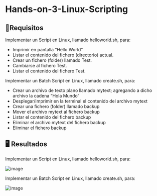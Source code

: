 # Hands-on-3-Linux-Scripting


## 📄Requisitos
Implementar un Script en Linux, llamado helloworld.sh, para:

- Imprimir en pantalla “Hello World”
- Listar el contenido del fichero (directorio) actual.
- Crear un fichero (folder) llamado Test.
- Cambiarse al fichero Test.
- Listar el contenido del fichero Test. 

Implementar un Batch Script en Linux, llamado create.sh, para:

- Crear un archivo de texto plano llamado mytext; agregando a dicho archivo la cadena “Hola Mundo”
- Desplegar/Imprimir en la terminal el contenido del archivo mytext
- Crear una fichero (folder) llamado backup
- Mover el archivo mytext al fichero backup
- Listar el contenido del fichero backup
- Eliminar el archivo mytext del fichero backup
- Eliminar el fichero backup




##  🖥️ Resultados 

Implementar un Script en Linux, llamado helloworld.sh, para:

![image](https://github.com/user-attachments/assets/be22c449-9b6c-4be2-a88a-0bb7240b4e0e)


Implementar un Batch Script en Linux, llamado create.sh, para:

![image](https://github.com/user-attachments/assets/13ea0960-824b-4835-aa16-bfa56a89f2a4)






